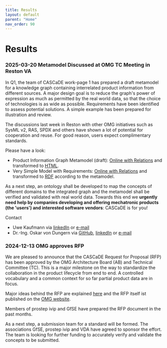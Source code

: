 ```yaml
---
title: Results
layout: default
parent: "Home"
nav_order: 90
---
```


# Results

### 2025-03-20 Metamodel Discussed at OMG TC Meeting in Reston VA

In Q1, the team of CASCaDE work-page 1 has prepared a draft metamodel for a knowledge graph 
containing interrelated product information from different sources. 
A major design goal is to reduce the graph's power of expression as much as permitted by the real world data,
so that the choice of technologies is as wide as possible. Requirements have been identified
to assess potential solutions. A simple example has been prepared for illustration and review.

The discussions last week in Reston with other OMG initiatives such as SysML v2, RAS, SPDX and others 
have shown a lot of potential for cooperation and reuse. For good reason, users expect complimentary standards.

Please have a look:
- Product Information Graph Metamodel (draft): <a href="https://specif.de/apps-alpha/edit#import=https://cascade.gfse.org/results/2025-03-25%20Metamodel/Product%20Information%20Graph.specif.zip" target="_blank" >Online with Relations</a> and transformed to <a href="./2025-03-25%20Metamodel/" target="_blank" >HTML</a>.
- Very Simple Model with Requirements: <a href="https://specif.de/apps-alpha/edit#import=..\examples\v1.2\09_Very-Simple-Model-FMC-with-Requirements.specif.zip" target="_blank" >Online with Relations</a> and transformed to <a href="https://github.com/GfSE/CASCaDE-Verification-and-Validation/blob/main/Very-simple-Model-with-Requirements%20%5BFMC%20-%20SpecIF%5D/7_RDF/Project%20'Very%20Simple%20Model%20(FMC)%20with%20Requirements'.ttl" target="_blank" >RDF</a> according to the metamodel.

As a next step, an ontology shall be developed to map the concepts of different domains to the integrated graph 
and the metamodel shall be verified and validated with real world data. Towards this end we 
**urgently need help by companies developing and offering mechatronic products (the 'users') and interested software vendors**: 
CASCaDE is for you!

Contact
- Uwe Kaufmann via <a href="https://www.linkedin.com/in/uwekaufmann/" target="_blank">linkedIn</a> or [e-mail](mailto:uwe.kaufmann@gfse.org)
- Dr.-Ing. Oskar von Dungern via <a href="https://github.com/odungern" target="_blank">GitHub</a>, <a href="https://www.linkedin.com/in/odungern/" target="_blank">linkedIn</a> or [e-mail](mailto:oskar.dungern@gfse.org)

### 2024-12-13 OMG approves RFP

We are pleased to announce that the CASCaDE Request for Proposal (RFP) has been approved 
by the OMG Architecture Board (AB) and Technical Committee (TC). 
This is a major milestone on the way to standardize the collaboration in the 
product lifecycle from end to end.
A controlled vocabulary and a common context for so far partial product data are in focus.

Major ideas behind the RFP are explained <a href="../files/documents/2024-12%20CASCaDE-Introduction%20OMG.pdf" target="_blank" >here</a> 
and the RFP itself ist published on the <a href="https://www.omg.org/cgi-bin/doc?mantis/24-12-03.pdf" target="_blank" >OMG website</a>.

Members of prostep ivip and GfSE have prepared the RFP document in the past months.

As a next step, a submission team for a standard will be formed. The associations GfSE, 
prostep ivip and VDA have agreed to sponsor the effort. The team is looking for further funding to 
accurately verify and validate the concepts to be submitted.

<!-- Pattern: <a href="..." target="_blank" >...</a> -->